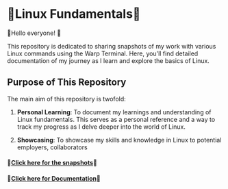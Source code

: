 # 🐧Linux Fundamentals🐧<br>
📢Hello everyone! 📢

This repository is dedicated to sharing snapshots of my work with various Linux commands using the Warp Terminal. Here, you'll find detailed documentation of my journey as I learn and explore the basics of Linux.

## Purpose of This Repository

The main aim of this repository is twofold:

1. **Personal Learning**: To document my learnings and understanding of Linux fundamentals. This serves as a personal reference and a way to track my progress as I delve deeper into the world of Linux.
  
2. **Showcasing**: To showcase my skills and knowledge in Linux to potential employers, collaborators<br>
<h4>📸<b><a link href = "Snapshots">Click here for the snapshots</a></b>📸</h4>
<h4>📄<a link href = "Documentation.md">Click here for Documentation</a>📄</h4>

